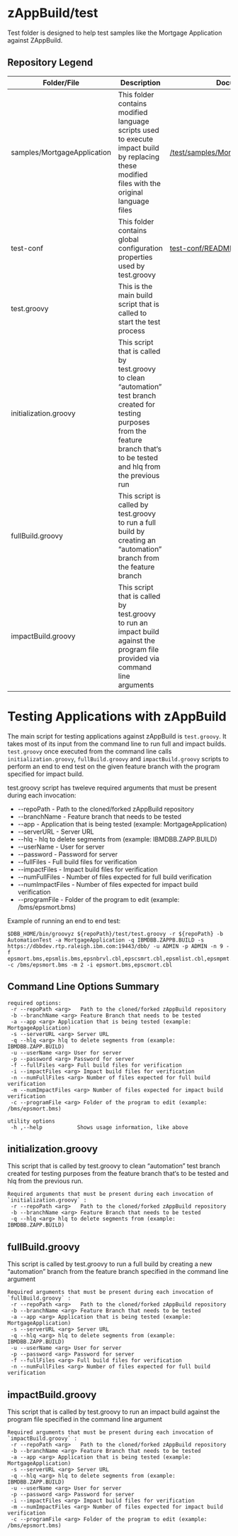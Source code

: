 # zAppBuild/test
Test folder is designed to help test samples like the Mortgage Application against ZAppBuild.

## Repository Legend
Folder/File | Description | Documentation Link
--- | --- | ---
samples/MortgageApplication | This folder contains modified language scripts used to execute impact build by replacing these modified files with the original language files | [/test/samples/MortgageApplication/README.md](/test/samples/MortgageApplication/README.md)
test-conf | This folder contains global configuration properties used by test.groovy | [test-conf/README.md](test-conf/README.md)   
test.groovy  | This is the main build script that is called to start the test process |
initialization.groovy | This script that is called by test.groovy to clean “automation” test branch created for testing purposes from the feature branch that‘s to be tested and hlq from the previous run | 
fullBuild.groovy | This script is called by test.groovy to run a full build by creating an “automation” branch from the feature branch |
impactBuild.groovy | This script that is called by test.groovy to run an impact build against the program file provided via command line arguments |

# Testing Applications with zAppBuild
The main script for testing applications against zAppBuild is `test.groovy`. It takes most of its input from the command line to run full and impact builds. `test.groovy` once executed from the command line calls `initialization.groovy`, `fullBuild.groovy` and `impactBuild.groovy` scripts to perform an end to end test on the given feature branch with the program specified for impact build. 

test.groovy script has tweleve required arguments that must be present during each invocation:
* --repoPath <arg> - Path to the cloned/forked zAppBuild repository
* --branchName <arg> - Feature branch that needs to be tested
* --app <arg> - Application that is being tested (example: MortgageApplication)
* --serverURL <arg> - Server URL 
* --hlq <arg> - hlq to delete segments from (example: IBMDBB.ZAPP.BUILD)
* --userName <arg> - User for server
* --password <arg> - Password for server
* --fullFiles <arg> - Full build files for verification
* --impactFiles <arg> - Impact build files for verification
* --numFullFiles <arg> - Number of files expected for full build verification
* --numImpactFiles <arg> - Number of files expected for impact build verification
* --programFile <arg> - Folder of the program to edit (example: /bms/epsmort.bms)


Example of running an end to end test:
```
$DBB_HOME/bin/groovyz ${repoPath}/test/test.groovy -r ${repoPath} -b AutomationTest -a MortgageApplication -q IBMDBB.ZAPPB.BUILD -s https://dbbdev.rtp.raleigh.ibm.com:19443/dbb/ -u ADMIN -p ADMIN -n 9 -f epsmort.bms,epsmlis.bms,epsnbrvl.cbl,epscsmrt.cbl,epsmlist.cbl,epsmpmt.cbl,epscmort.cbl,epscsmrd.cbl,epsmlist.lnk -c /bms/epsmort.bms -m 2 -i epsmort.bms,epscmort.cbl
``` 

## Command Line Options Summary
```
required options:
 -r --repoPath <arg>   Path to the cloned/forked zAppBuild repository
 -b --branchName <arg> Feature Branch that needs to be tested 
 -a --app <arg> Application that is being tested (example: MortgageApplication)
 -s --serverURL <arg> Server URL
 -q --hlq <arg> hlq to delete segments from (example: IBMDBB.ZAPP.BUILD)
 -u --userName <arg> User for server
 -p --password <arg> Password for server
 -f --fullFiles <arg> Full build files for verification
 -i --impactFiles <arg> Impact build files for verification
 -n --numFullFiles <arg> Number of files expected for full build verification
 -m --numImpactFiles <arg> Number of files expected for impact build verification
 -c --programFile <arg> Folder of the program to edit (example: /bms/epsmort.bms)

utility options
 -h ,--help           Shows usage information, like above
 ```

## initialization.groovy
This script that is called by test.groovy to clean “automation” test branch created for testing purposes from the feature branch that‘s to be tested and hlq from the previous run.

```
Required arguments that must be present during each invocation of `initialization.groovy` :
 -r --repoPath <arg>   Path to the cloned/forked zAppBuild repository
 -b --branchName <arg> Feature Branch that needs to be tested 
 -q --hlq <arg> hlq to delete segments from (example: IBMDBB.ZAPP.BUILD)
```

## fullBuild.groovy
This script is called by test.groovy to run a full build by creating a new “automation” branch from the feature branch specified in the command line argument 

```
Required arguments that must be present during each invocation of `fullBuild.groovy` :
 -r --repoPath <arg>   Path to the cloned/forked zAppBuild repository
 -b --branchName <arg> Feature Branch that needs to be tested 
 -a --app <arg> Application that is being tested (example: MortgageApplication)
 -s --serverURL <arg> Server URL
 -q --hlq <arg> hlq to delete segments from (example: IBMDBB.ZAPP.BUILD)
 -u --userName <arg> User for server
 -p --password <arg> Password for server
 -f --fullFiles <arg> Full build files for verification
 -n --numFullFiles <arg> Number of files expected for full build verification
```

## impactBuild.groovy
This script that is called by test.groovy to run an impact build against the program file specified in the command line argument

```
Required arguments that must be present during each invocation of `impactBuild.groovy` :
 -r --repoPath <arg>   Path to the cloned/forked zAppBuild repository
 -b --branchName <arg> Feature Branch that needs to be tested 
 -a --app <arg> Application that is being tested (example: MortgageApplication)
 -s --serverURL <arg> Server URL
 -q --hlq <arg> hlq to delete segments from (example: IBMDBB.ZAPP.BUILD)
 -u --userName <arg> User for server
 -p --password <arg> Password for server
 -i --impactFiles <arg> Impact build files for verification
 -m --numImpactFiles <arg> Number of files expected for impact build verification
 -c --programFile <arg> Folder of the program to edit (example: /bms/epsmort.bms)
```

